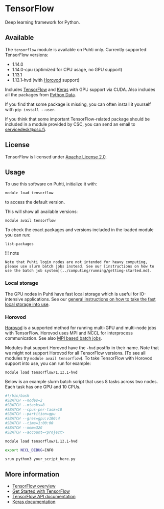 # TensorFlow

Deep learning framework for Python.

## Available

The `tensorflow` module is available on Puhti only.  Currently supported TensorFlow versions:

- 1.14.0
- 1.14.0-cpu (optimized for CPU usage, no GPU support)
- 1.13.1
- 1.13.1-hvd (with [Horovod](https://github.com/horovod/horovod) support)

Includes [TensorFlow](https://www.tensorflow.org/) and [Keras](https://keras.io/) with GPU support via CUDA.  Also includes all the packages from [Python Data](python-data.md).

If you find that some package is missing, you can often install it yourself with `pip install --user`.

If you think that some important TensorFlow-related package should be included in a module provided by CSC, you can send an email to <servicedesk@csc.fi>.

## License

TensorFlow is licensed under [Apache License 2.0](https://github.com/tensorflow/tensorflow/blob/master/LICENSE).

## Usage

To use this software on Puhti, initialize it with:

```text
module load tensorflow
```

to access the default version.

This will show all available versions:

```text
module avail tensorflow
```

To check the exact packages and versions included in the loaded module you can run:

```text
list-packages
```

!!! note 

    Note that Puhti login nodes are not intended for heavy computing, please use slurm batch jobs instead. See our [instructions on how to use the batch job system](../computing/running/getting-started.md).
    
### Local storage

The GPU nodes in Puhti have fast local storage which is useful for IO-intensive applications.  See our [general instructions on how to take the fast local storage into use](../computing/running/creating-job-scripts.md#local-storage).

### Horovod

[Horovod](https://github.com/horovod/horovod) is a supported method for running multi-GPU and multi-node jobs with TensorFlow. Horovod uses MPI and NCCL for interprocess communication. See also [MPI based batch jobs](../computing/running/creating-job-scripts.md#mpi-based-batch-jobs).

Modules that support Horovod have the `-hvd` postfix in their name.  Note that we might not support Horovod for all TensorFlow versions. (To see all modules try `module avail tensorflow`).  To take TensorFlow with Horovod support into use, you can run for example:

```text
module load tensorflow/1.13.1-hvd
```

Below is an example slurm batch script that uses 8 tasks across two nodes.  Each task has one GPU and 10 CPUs.

```bash
#!/bin/bash
#SBATCH --nodes=2
#SBATCH --ntasks=8
#SBATCH --cpus-per-task=10
#SBATCH --partition=gpu
#SBATCH --gres=gpu:v100:4
#SBATCH --time=1:00:00
#SBATCH --mem=32G
#SBATCH --account=<project>

module load tensorflow/1.13.1-hvd

export NCCL_DEBUG=INFO

srun python3 your_script_here.py
```


## More information

- [TensorFlow overview](https://www.tensorflow.org/overview/)
- [Get Started with TensorFlow](https://www.tensorflow.org/tutorials)
- [TensorFlow API documentation](https://www.tensorflow.org/api_docs/python/tf)
- [Keras documentation](https://keras.io/)

